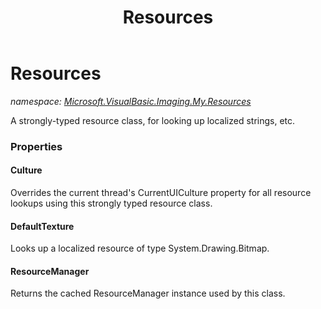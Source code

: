 ﻿---
title: Resources
---

# Resources
_namespace: [Microsoft.VisualBasic.Imaging.My.Resources](N-Microsoft.VisualBasic.Imaging.My.Resources.html)_

A strongly-typed resource class, for looking up localized strings, etc.




### Properties

#### Culture
Overrides the current thread's CurrentUICulture property for all
 resource lookups using this strongly typed resource class.
#### DefaultTexture
Looks up a localized resource of type System.Drawing.Bitmap.
#### ResourceManager
Returns the cached ResourceManager instance used by this class.

